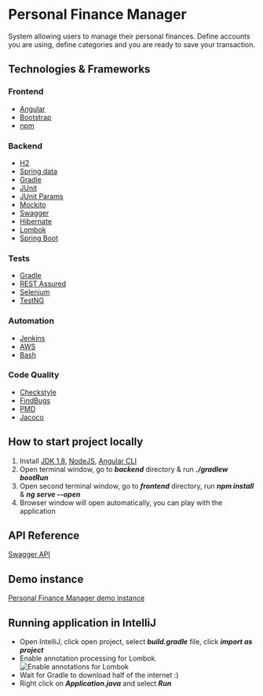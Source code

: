 # Personal Finance Manager

System allowing users to manage their personal finances.
Define accounts you are using, define categories and you are ready to save your transaction.

## Technologies & Frameworks

### Frontend
- [Angular](https://angular.io/)
- [Bootstrap](https://getbootstrap.com/)
- [npm](https://www.npmjs.com/)

### Backend
- [H2](http://www.h2database.com)
- [Spring data](https://projects.spring.io/spring-data/)
- [Gradle](https://gradle.org/)
- [JUnit](https://maven.apache.org/)
- [JUnit Params](https://github.com/junit-team/junit4/wiki/parameterized-tests)
- [Mockito](http://site.mockito.org/)
- [Swagger](https://swagger.io/)
- [Hibernate](http://hibernate.org/)
- [Lombok](https://projectlombok.org/)
- [Spring Boot](https://spring.io/projects/spring-boot)

### Tests
- [Gradle](https://gradle.org/)
- [REST Assured](http://rest-assured.io/)
- [Selenium](https://www.seleniumhq.org/)
- [TestNG](https://testng.org)

### Automation
- [Jenkins](https://jenkins.io/)
- [AWS](https://aws.amazon.com/)
- [Bash](https://www.gnu.org/software/bash/)

### Code Quality
- [Checkstyle](http://checkstyle.sourceforge.net/)
- [FindBugs](http://findbugs.sourceforge.net/)
- [PMD](https://pmd.github.io/)
- [Jacoco](https://www.eclemma.org/jacoco/)

## How to start project locally

1. Install [JDK 1.8](http://www.oracle.com/technetwork/java/javase/downloads/jdk8-downloads-2133151.html), [NodeJS](https://nodejs.org/en/), [Angular CLI](https://cli.angular.io/)
2. Open terminal window, go to **_backend_** directory & run **_./gradlew bootRun_**
3. Open second terminal window, go to **_frontend_** directory, run **_npm install_** & **_ng serve --open_**
4. Browser window will open automatically, you can play with the application

## API Reference
[Swagger API](http://ec2-13-59-117-184.us-east-2.compute.amazonaws.com:8088/swagger-ui.html)

## Demo instance
[Personal Finance Manager demo instance](http://personal-finance-manager.s3-website.us-east-2.amazonaws.com/accounts)

## Running application in IntelliJ
- Open IntelliJ, click open project, select **_build.gradle_** file, click **_import as project_**
- Enable annotation processing for Lombok. 
![Enable annotations for Lombok](https://github.com/pio-kol/accouting-system/blob/master/readme/annotatnion.png)
- Wait for Gradle to download half of the internet :)
- Right click on **_Application.java_** and select **_Run_**



